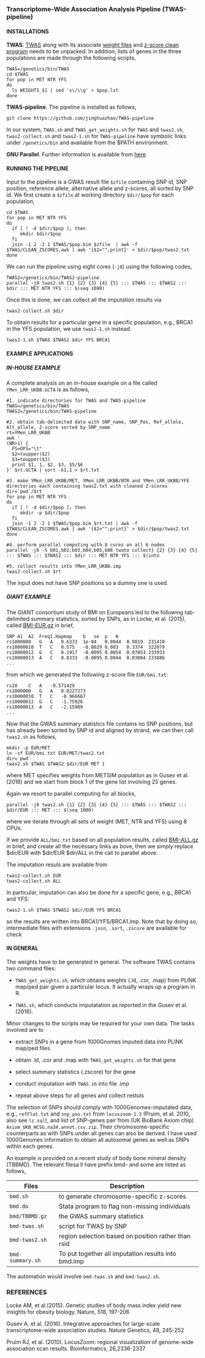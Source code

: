 ### Transcriptome-Wide Association Analysis Pipeline (TWAS-pipeline)

#### INSTALLATIONS

**TWAS**. [TWAS](http://sashagusev.github.io/TWAS/) along with its associate [weight files](https://data.broadinstitute.org/alkesgroup/TWAS/) and [z-score clean program](https://data.broadinstitute.org/alkesgroup/TWAS/ETC/CLEAN_ZSCORES.tar.bz2) needs to be unpacked. In addition,
lists of genes in the three populations are made through the following scripts,
```
TWAS=/genetics/bin/TWAS
cd $TWAS
for pop in MET NTR YFS
do
  ls WEIGHTS_$1 | sed 's\/\\g' > $pop.lst
done
```
**TWAS-pipeline**. The pipeline is installed as follows,
```
git clone https://github.com/jinghuazhao/TWAS-pipeline
```
In our system, `TWAS.sh` and `TWAS_get_weights.sh` for `TWAS` and `twas2.sh`, `twas2-collect.sh` and `twas2-1.sh` for `TWAS-pipeline` have symbolic links under `/genetics/bin` and available from the $PATH environment.

 **GNU Parallel**. Further information is available from [here](http://www.gnu.org/software/parallel/).

#### RUNNING THE PIPELINE

Input to the pipeline is a GWAS result file `$zfile` containing SNP id, SNP position, reference allele, alternative allele and z-scores, all sorted by SNP id. We first create a `$zfile` at working directory `$dir/$pop` for each population,  
```
cd $TWAS
for pop in MET NTR YFS
do
  if [ ! -d $dir/$pop ]; then
     mkdir $dir/$pop
  fi
  join -1 2 -2 1 $TWAS/$pop.bim $zfile  | awk -f $TWAS/CLEAN_ZSCORES.awk | awk '{$2="";print}' > $dir/$pop/twas2.txt
done
```
We can run the pipeline using eight cores (`-j8`) using the following codes,
```
TWAS2=/genetics/bin/TWAS2-pipeline
parallel -j8 twas2.sh {1} {2} {3} {4} {5} ::: $TWAS ::: $TWAS2 ::: $dir ::: MET NTR YFS ::: $(seq 1000) 
```
Once this is done, we can collect all the imputation results via
```
twas2-collect.sh $dir
```
To obtain results for a particular gene in a specific population, e.g., BRCA1 in the YFS population, we use `twas2-1.sh` instead.
```
twas2-1.sh $TWAS $TWAS2 $dir YFS BRCA1
```

#### EXAMPLE APPLICATIONS

##### IN-HOUSE EXAMPLE

A complete analysis on an in-house example on a file called `YMen_LRR_UKBB.GCTA` is as follows,
```
#1. indicate directories for TWAS and TWAS-pipeline
TWAS=/genetics/bin/TWAS
TWAS2=/genetics/bin/TWAS-pipeline

#2. obtain tab-delimited data with SNP_name, SNP_Pos, Ref_allele, Alt_allele, Z-score sorted by SNP_name
rt=YMen_LRR_UKBB
awk '
(NR>1) {
  FS=OFS="\t"
  $2=toupper($2)
  $3=toupper($3)
  print $1, 1, $2, $3, $5/$6
}' $rt.GCTA | sort -k1,1 > $rt.txt

#3. make YMen_LRR_UKBB/MET, YMen_LRR_UKBB/NTR and YMen_LRR_UKBB/YFE directories each containing twas2.txt with cleaned Z-scores
dir=`pwd`/$rt
for pop in MET NTR YFS
do
  if [ ! -d $dir/$pop ]; then
     mkdir -p $dir/$pop
  fi
  join -1 2 -2 1 $TWAS/$pop.bim $rt.txt | awk -f $TWAS/CLEAN_ZSCORES.awk | awk '{$2="";print}' > $dir/$pop/twas2.txt
done

#4. perform parallel computing with 8 cores on all 6 nodes
parallel -j8 -S b01,b02,b03,b04,b05,b06 twato collect} {2} {3} {4} {5} ::: $TWAS ::: $TWAS2 ::: $dir ::: MET NTR YFS ::: $(into

#5. collect results into YMen_LRR_UKBB.imp
twas2-collect.sh $rt
````
The input does not have SNP positions so a dummy one is used.

##### GIANT EXAMPLE

The GIANT consortium study of BMI on Europeans led to the following tab-delimited summary statistics, sorted by SNPs, as in Locke, et al. (2015), called 
[BMI-EUR.gz](http://www.broadinstitute.org/collaboration/giant/images/1/15/SNP_gwas_mc_merge_nogc.tbl.uniq.gz) in brief, 
```
SNP	A1	A2	Freq1.Hapmap	b	se	p	N
rs1000000	G	A	0.6333	1e-04	0.0044	0.9819	231410
rs10000010	T	C	0.575	-0.0029	0.003	0.3374	322079
rs10000012	G	C	0.1917	-0.0095	0.0054	0.07853	233933
rs10000013	A	C	0.8333	-0.0095	0.0044	0.03084	233886
...
```
from which we generated the following z-score file `EUR/bmi.txt`:
```
rs10	C	A	-0.571429
rs1000000	G	A	0.0227273
rs10000010	T	C	-0.966667
rs10000012	G	C	-1.75926
rs10000013	A	C	-2.15909
...
```
Now that the GWAS summary statistics file contains no SNP positions, but has already been sorted by SNP id and aligned by strand, we can then call `twas2.sh` as follows,
```
mkdir -p EUR/MET
ln -sf EUR/bmi.txt EUR/MET/twas2.txt
dir=`pwd`
twas2.sh $TWAS $TWAS2 $dir/EUR MET 1
```
where MET specifies weights from METSIM population as in Gusev et al. (2016) and we start from block 1 of the gene list involving 25 genes.

Again we resort to parallel computing for all blocks,
```
parallel -j8 twas2.sh {1} {2} {3} {4} {5} ::: $TWAS ::: $TWAS2 ::: $dir/EUR ::: MET ::: $(seq 1000) 
```
where we iterate through all sets of weight (MET, NTR and YFS) using 8 CPUs.

If we provide `ALL/bmi.txt` based on all population results, called  [BMI-ALL.gz](http://www.broadinstitute.org/collaboration/giant/images/f/f0/All_ancestries_SNP_gwas_mc_merge_nogc.tbl.uniq.gz) in brief, and create all the necessary links as bove, then we simply replace $dir/EUR with $dir/EUR $dir/ALL in the call to parallel above.

The imputation resuls are available from
```
twas2-collect.sh EUR
twas2-collect.sh ALL
```
In particular, imputation can also be done for a specific gene, e.g., BRCA1 and YFS:
```
twas2-1.sh $TWAS $TWAS2 $dir/EUR YFS BRCA1
```
so the results are written into BRCA1/YFS/BRCA1.imp. Note that by doing so, intermediate files with extensions `.join`, `.sort`, `.zscore` are available for check

#### IN GENERAL

The weights have to be generated in general. The software TWAS contains two command files:

* `TWAS_get_weights.sh`, which obtains weights (.ld, .cor, .map) from PLINK map/ped pair given a particular locus. It actually wraps up a program in R.
                        
* `TWAS.sh`, which conducts imputatation as reported in the Gusev et al. (2016). 

Minor changes to the scripts may be required for your own data. The tasks involved are to  

* extract SNPs in a gene from 1000Gnomes imputed data into PLINK map/ped files

* obtain .ld, .cor and .map with `TWAS_get_weights.sh` for that gene

* select summary statistics (.zscore) for the gene

* conduct imputation with `TWAS.sh` into file .imp

* repeat above steps for all genes and collect restuls

The selection of SNPs should comply with 1000Genomes-imputated data, e.g., `refFlat.txt` and `snp_pos.txt` from `locuszoom-1.3` (Pruim, et al. 2010, also see `lz.sql`), and list of SNP-genes pair from (UK BioBank Axiom chip) `Axiom_UKB_WCSG.na34.annot.csv.zip`. Their chromosome-specific counterparts as with SNPs under all genes can also be derived. I have used 1000Genomes information to obtain all autosomal genes as well as SNPs within each genes.

An example is provided on a recent study of body bone mineral density (TBBMD). The relevant filesa ll have prefix bmd- and some are listed as follows,

 Files             |        Description 
-------------------|-------------------
 `bmd.sh`          |        to generate chromosome-specific z-scores 
 `bmd.do`          |        Stata program to flag non-missing individuals 
 `bmd/TBBMD.gz`    |        the GWAS summary statistics 
 `bmd-twas.sh`     |        script for TWAS by SNP
 `bmd-twas2.sh`    |        region selection based on position rather than rsid 
 `bmd-summary.sh`  |        To put together all imputation results into bmd.imp 

The automation would involve `bmd-twas.sh` and `bmd-twas2.sh`.

### REFERENCES

Locke AM, et al.(2015). Genetic studies of body mass index yield new insights for obesity biology. Nature, 518, 197-206

Gusev A, et al. (2016). Integrative approaches for large-scale transcriptome-wide association studies. Nature Genetics, 48, 245-252   

Pruim RJ, et al. (2010). LocusZoom: regional visualization of genome-wide association scan results. Bioinformatics, 26,2336-2337

